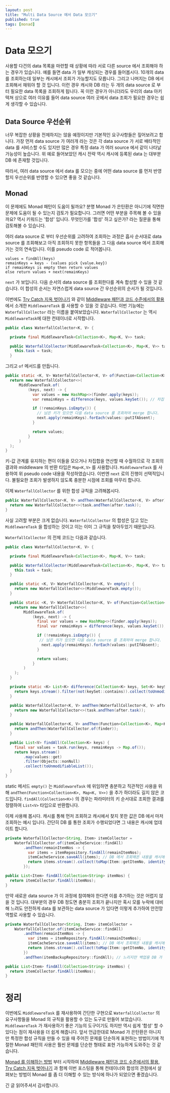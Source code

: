 ```yaml
---
layout: post
title: "Multi Data Source 에서 Data 모으기"
published: true
tags: [monad]
---
```


# Data 모으기

사용할 다건의 data 목록을 마련할 때 상황에 따라 서로 다른 source 에서 조회해야 하는 경우가 있습니다. 예를 들면 data 가 일부 캐싱되는 경우를 들어봅시다.
10개의 data 를 조회하는데 일부는 캐시에서 조회가 가능할지도 모릅니다. 그리고 나머지는 DB 에서 조회해서 채워야 할 것 입니다.
이런 경우 캐시와 DB 라는 두 개의 data source 로 부터 필요한 data 목록을 조회하게 됩니다.
꼭 이런 경우가 아니더라도 우리의 data 아키텍쳐 상으로 여러 이유를 들어 data source 여러 곳에서 data 조회가 필요한 경우는 쉽게 생각할 수 있습니다.

<!-- more -->

## Data Source 우선순위

너무 복잡한 상황을 전제하지는 않을 예정이지만 기본적인 요구사항들은 짚어보려고 합니다.
가장 먼저 data source 가 여러개 라는 것은 각 data source 가 서로 배타적인 data 를 서비스할 수도 있지만 많은 경우 특정 data 가 여러 source 에서 같이 나타날 가능성이 높습니다.
위 예로 들어보았던 캐시 전략 역시 캐시에 등록된 data 는 대부분 DB 에 존재할 것입니다.

따라서, 여러 data source 에서 data 를 모으는 중에 어떤 data source 를 먼저 반영할지 우선순위를 반영할 수 있으면 좋을 것 같습니다.

## Monad

이 문제에도 Monad 패턴이 도움이 될까요? 분명 Monad 가 은탄환은 아니기에 직면한 문제에 도움이 될 수 있는지 검토가 필요합니다. 그러면 어떤 부분을 주목해 볼 수 있을까요?
역시 키워드는 '합성' 입니다. 무엇인가를 '합성' 하고 싶은가? 라는 질문을 통해 검토해볼 수 있습니다.

여러 data source 로 부터 우선순위를 고려하여 조회하는 과정은 흡사 순서대로 data source 를 조회해보고 아직 조회하지 못한 항목들을 그 다음 data source 에서 조회해가는 것의 연속입니다.
이를 pseudo code 로 적어봅니다. 

```
values = findAll(keys)
remainKeys = keys - (values pick {value.key})
if remainKeys is empty then return values
else return values + next(remainKeys)
```

`next` 가 보입니다. 다음 순서의 data source 를 조회한다를 계속 합성할 수 있을 것 같습니다. 이 합성의 순서는 자연스럽게 data source 간 우선순위의 순서가 될 것입니다.

이번에도 [Try Catch 지옥 벗어나기](/20) 와 같이 [Middleware 패턴과 코드 수준에서의 활용](/19) 에서 소개한 `MiddlewareTask` 를 사용할 수 있을 것 같습니다.
이번 기능에는 `WaterfallCollector` 라는 이름을 붙여보았습니다. `WaterfallCollector` 는 역시 `MiddlewareTask`에 대한 컨테이너로 시작합니다.

```java
public class WaterfallCollector<K, V> {

  private final MiddlewareTask<Collection<K>, Map<K, V>> task;

  public WaterfallCollector(MiddlewareTask<Collection<K>, Map<K, V>> task) {
    this.task = task;
  }
```

그리고 `of` 메서드를 만듭니다.

```java
public static <K, V> WaterfallCollector<K, V> of(Function<Collection<K>, Map<K, V>> finder) {
  return new WaterfallCollector<>(
      MiddlewareTask.of(
          (keys, next) -> {
            var values = new HashMap<>(finder.apply(keys));
            var remainKeys = difference(keys, values.keySet()); // 차집합 연산

            if (!remainKeys.isEmpty()) {
              // 남은 키가 있으면 다음 data source 를 조회하여 merge 합니다.
              next.apply(remainKeys).forEach(values::putIfAbsent);
            }

            return values;
          }
      )
  );
}
```

키-값 관계를 유지하는 편이 이들을 모으거나 차집합을 연산할 때 수월하므로 각 조회의 결과와 middleware 의 반환 타입은 `Map<K,V>` 를 사용합니다.
`MiddlewareTask` 를 사용하여 위 pseudo code 내용을 작성하였습니다. 이번엔 `next` 로의 진행이 선택적입니다. 불필요한 조회가 발생하지 않도록 충분한 시점에 조회를 마무리 합니다.

이제 `WaterfallCollector` 를 위한 합성 규칙을 고려해봅시다.

```java
public WaterfallCollector<K, V> andThen(WaterfallCollector<K, V> after) {
  return new WaterfallCollector<>(task.andThen(after.task));
}
```

사실 고려할 부분은 크게 없습니다. `WaterfallCollector` 의 합성은 담고 있는 `MiddlewareTask` 을 합성하는 것이고 이는 이미 그 규칙을 찾아두었기 때문입니다.

`WaterfallCollector` 의 전체 코드는 다음과 같습니다.

```java
public class WaterfallCollector<K, V> {

  private final MiddlewareTask<Collection<K>, Map<K, V>> task;

  public WaterfallCollector(MiddlewareTask<Collection<K>, Map<K, V>> task) {
    this.task = task;
  }

  public static <K, V> WaterfallCollector<K, V> empty() {
    return new WaterfallCollector<>(MiddlewareTask.empty());
  }

  public static <K, V> WaterfallCollector<K, V> of(Function<Collection<K>, Map<K, V>> finder) {
    return new WaterfallCollector<>(
        MiddlewareTask.of(
            (keys, next) -> {
              final var values = new HashMap<>(finder.apply(keys));
              final var remainKeys = difference(keys, values.keySet()); // 차집합 연산

              if (!remainKeys.isEmpty()) {
               // 남은 키가 있으면 다음 data source 를 조회하여 merge 합니다.
                next.apply(remainKeys).forEach(values::putIfAbsent);
              }

              return values;
            }
        )
    );
  }

  private static <K> List<K> difference(Collection<K> keys, Set<K> keySet) {
    return keys.stream().filter(not(keySet::contains)).collect(toUnmodifiableList());
  }

  public WaterfallCollector<K, V> andThen(WaterfallCollector<K, V> after) {
    return new WaterfallCollector<>(task.andThen(after.task));
  }

  public WaterfallCollector<K, V> andThen(Function<Collection<K>, Map<K, V>> finder) {
    return andThen(WaterfallCollector.of(finder));
  }

  public List<V> findAll(Collection<K> keys) {
    final var values = task.run(keys, remainKeys -> Map.of());
    return keys.stream()
        .map(values::get)
        .filter(Objects::nonNull)
        .collect(toUnmodifiableList());
  }
}
```

static 메서드 `empty()` 는 `MiddlewareTask` 에 위임하면 충분하고 직관적인 사용을 위해 `andThen(Function<Collection<K>, Map<K, V>>)` 을 추가 하더라도 길지 않은 코드입니다.
`findAll(Collection<K>)` 의 경우는 파라미터의 키 순서대로 조회한 결과를 정렬하여 `List<V>` 타입으로 반환합니다.

이제 사용해 봅시다. 캐시를 통해 먼저 조회하고 캐시에서 찾지 못한 값은 DB 에서 마저 조회하는 예시 입니다.
간단히 DB 를 통한 조회가 수행되었다면 그 내용은 캐시에 업데이트 합니다. 

```java
private WaterfallCollector<String, Item> itemCollector =
    WaterfallCollector.of(itemCacheService::findAll)
        .andThen(remainItemNos -> {
          var items = itemRepository.findAll(remainItemNos);
          itemCacheService.saveAll(items); // DB 에서 조회해온 내용을 캐시에 업데이트
          return items.stream().collect(toMap(Item::getItemNo, identity()));
        });

public List<Item> findAll(Collection<String> itemNos) {
  return itemCollector.findAll(itemNos);
}
```

만약 새로운 data source 가 이 과정에 참여해야 한다면 이를 추가하는 것은 어렵지 않을 것 입니다.
대부분의 경우 DB 정도면 충분히 조회가 끝나지만 혹시 모를 누락에 대비해 느려도 안전하게 data 를 보관하는 data source 가 있다면 이렇게 추가하여 안전망 역할로 사용할 수 있습니다.

```java
private WaterfallCollector<String, Item> itemCollector =
    WaterfallCollector.of(itemCacheService::findAll)
        .andThen(remainItemNos -> {
          var items = itemRepository.findAll(remainItemNos);
          itemCacheService.saveAll(items); // DB 에서 조회해온 내용을 캐시에 업데이트
          return items.stream().collect(toMap(Item::getItemNo, identity()));
        })
        .andThen(itemBackupRepository::findAll); // 느리지만 백업용 DB 가 있다면 안전망 역할을 할 수 있습니다.

public List<Item> findAll(Collection<String> itemNos) {
  return itemCollector.findAll(itemNos);
}
```

# 정리

이번에도 `MiddlewareTask` 를 재사용하여 간단한 구현으로 `WaterfallCollector` 의 요구사항들을 Monad 의 규칙을 활용할 수 있는 도구로 만들어 보았습니다.
`MiddlewareTask` 가 재사용하기 좋은 기능의 도구이기도 하지만 역시 쉽게 '합성' 할 수 있다는 점이 재사용을 더 쉽게 해줍니다.
앞서 언급한대로 Monad 가 은탄환은 아니지만 특정한 합성 규칙을 만들 수 있을 때 주어진 문제를 단순하게 표현하는 방법이기에 적절한 Monad 패턴의 사용은 훨씬 문제를 단순한 형태로 표현 가능하게 도와주는 것 같습니다.

[Monad 를 이해하는 방법](/17) 부터 시작하여 [Middleware 패턴과 코드 수준에서의 활용](/19), [Try Catch 지옥 벗어나기](/20) 과 함께 이번 포스팅을 통해
컨테이너와 합성의 관점에서 살펴보는 방법이 Monad 를 좀 더 이해할 수 있는 방식에 하나가 되었으면 좋겠습니다.

긴 글 읽어주셔서 감사합니다.